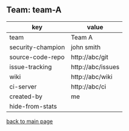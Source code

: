 ## Team: team-A

| key | value | 
|-----|-------| 
| team | Team A |
| security-champion | john smith |
| source-code-repo | http://abc/git |
| issue-tracking | http://abc/issues |
| wiki | http://abc/wiki |
| ci-server | http://abc/ci |
| created-by | me |
| hide-from-stats |  |



[back to main page](../default.md)